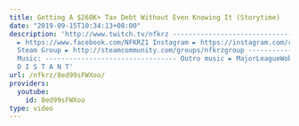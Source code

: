 ```yaml
---
title: Getting A $260K+ Tax Debt Without Even Knowing It (Storytime)
date: "2019-09-15T10:34:13+08:00"
description: 'http://www.twitch.tv/nfkrz --------------------------------- Facebook
  ► https://www.facebook.com/NFKRZ1 Instagram ► https://instagram.com/roman_nfkrz/
  Steam Group ► http://steamcommunity.com/groups/nfkrzgroup ---------------------------------
  Music: --------------------------------- Outro music ► MajorLeagueWobs/Holder -
  D I S T A N T'
url: /nfkrz/8ed99sFWXoo/
providers:
  youtube:
    id: 8ed99sFWXoo
type: video
---
```


